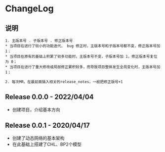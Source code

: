 # ChangeLog

## 说明
```
1. 主版本号 . 子版本号 . 修正版本号
* 当项目在进行了较小的功能迭代、 bug 修正时，主版本号和子版本号都不变，修正版本号加 1；
* 当项目在原有的基础上积累了较多功能时，主版本号不变，子版本号加 1，修正版本号复位为 0；
* 当项目在进行了重大修改或局部修正累积较多，而导致项目整体发生全局变化时，主版本号加 1；

2. 每次MR，在最前面插入相关的release_notes，一般把修正版号+1
```


## Release 0.0.0 - 2022/04/04
* 创建项目，介绍基本方向

## Release 0.0.1 - 2020/04/17
* 创建了动态网络的基本架构
* 在此基础上搭建了CHL、BP2个模型
